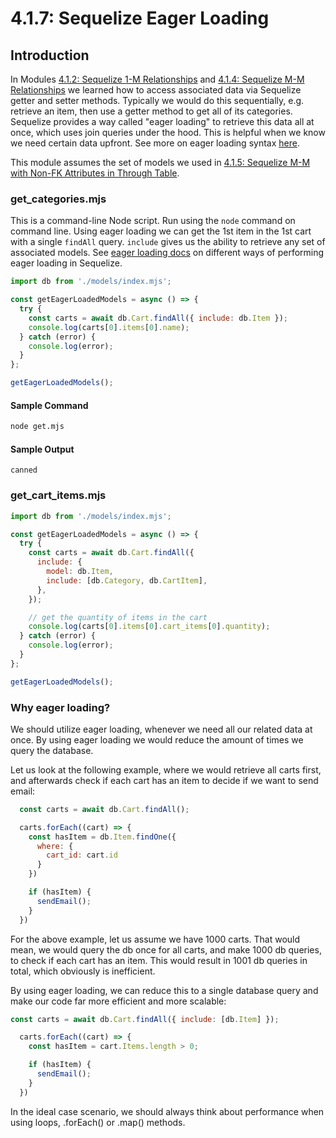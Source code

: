 # 4.1.7: Sequelize Eager Loading

## Introduction

In Modules [4.1.2: Sequelize 1-M Relationships](4.1.2-sequelize-one-to-many-relationships.md) and [4.1.4: Sequelize M-M Relationships](4.1.4-sequelize-many-to-many.md) we learned how to access associated data via Sequelize getter and setter methods. Typically we would do this sequentially, e.g. retrieve an item, then use a getter method to get all of its categories. Sequelize provides a way called "eager loading" to retrieve this data all at once, which uses join queries under the hood. This is helpful when we know we need certain data upfront. See more on eager loading syntax [here](https://sequelize.org/master/manual/eager-loading.html).

This module assumes the set of models we used in [4.1.5: Sequelize M-M with Non-FK Attributes in Through Table](4.1.5-sequelize-many-to-many-with-non-fk-attributes-in-through-table.md).

### get\_categories.mjs

This is a command-line Node script. Run using the `node` command on command line. Using eager loading we can get the 1st item in the 1st cart with a single `findAll` query. `include` gives us the ability to retrieve any set of associated models. See [eager loading docs](https://sequelize.org/master/manual/eager-loading.html) on different ways of performing eager loading in Sequelize.

```javascript
import db from './models/index.mjs';

const getEagerLoadedModels = async () => {
  try {
    const carts = await db.Cart.findAll({ include: db.Item });
    console.log(carts[0].items[0].name);
  } catch (error) {
    console.log(error);
  }
};

getEagerLoadedModels();
```

#### Sample Command

```bash
node get.mjs
```

#### Sample Output

```
canned
```

### get\_cart\_items.mjs

```javascript
import db from './models/index.mjs';

const getEagerLoadedModels = async () => {
  try {
    const carts = await db.Cart.findAll({
      include: {
        model: db.Item,
        include: [db.Category, db.CartItem],
      },
    });

    // get the quantity of items in the cart
    console.log(carts[0].items[0].cart_items[0].quantity);
  } catch (error) {
    console.log(error);
  }
};

getEagerLoadedModels();
```

### Why eager loading?

We should utilize eager loading, whenever we need all our related data at once. By using eager loading we would reduce the amount of times we query the database.

Let us look at the following example, where we would retrieve all carts first, and afterwards check if each cart has an item to decide if we want to send email:

```javascript
  const carts = await db.Cart.findAll();

  carts.forEach((cart) => {
    const hasItem = db.Item.findOne({ 
      where: {
        cart_id: cart.id
      }
    })

    if (hasItem) {
      sendEmail();
    }
  })
```

For the above example, let us assume we have 1000 carts. That would mean, we would query the db once for all carts, and make 1000 db queries, to check if each cart has an item. This would result in 1001 db queries in total, which obviously is inefficient.

By using eager loading, we can reduce this to a single database query and make our code far more efficient and more scalable:

```javascript
const carts = await db.Cart.findAll({ include: [db.Item] });

  carts.forEach((cart) => {
    const hasItem = cart.Items.length > 0;

    if (hasItem) {
      sendEmail();
    }
  })
```

In the ideal case scenario, we should always think about performance when using loops, .forEach() or .map() methods.
